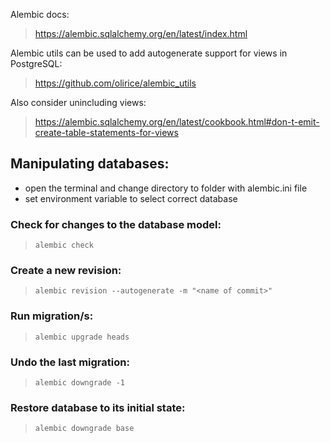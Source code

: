 Alembic docs:
> https://alembic.sqlalchemy.org/en/latest/index.html

Alembic utils can be used to add autogenerate support for views in PostgreSQL:
> https://github.com/olirice/alembic_utils

Also consider unincluding views:
> https://alembic.sqlalchemy.org/en/latest/cookbook.html#don-t-emit-create-table-statements-for-views


## Manipulating databases:

- open the terminal and change directory to folder with alembic.ini file
- set environment variable to select correct database

### Check for changes to the database model:

> `alembic check`

### Create a new revision:

> `alembic revision --autogenerate -m "<name of commit>"`

### Run migration/s:

> `alembic upgrade heads`

### Undo the last migration:

> `alembic downgrade -1`

### Restore database to its initial state:

> `alembic downgrade base`